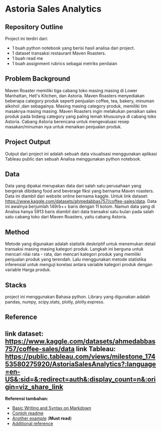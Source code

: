 # Astoria Sales Analytics

## Repository Outline
Project ini terdiri dari:
- 1 buah python notebook yang berisi hasil analisa dari project.
- 1 dataset transaksi restaurant Maven Roasters.
- 1 buah read me
- 1 buah assignment rubrics  sebagai metriks penilaian

## Problem Background
Maven Roaster memiliki tiga cabang toko masing masing di Lower Manhattan, Hell's Kitchen, dan Astoria. Maven Roasters menyediakan beberapa category produk seperti penjualan coffee, tea, bakery, minuman alkohol ,dan sebagainya. Masing masing category produk, memiliki tim masaknya masing masing. Maven Roasters ingin melakukan penaikan sales produk pada bidang category yang paling lemah khususnya di cabang toko Astoria. Cabang Astoria berencana untuk mengevaluasi resep masakan/minuman nya untuk menaikan penjualan produk.

## Project Output
Output dari project ini adalah sebuah data visualisasi menggunakan aplikasi Tableau public dan sebuah Analisa menggunakan python notebook.

## Data
Data yang dipakai merupakan data dari salah satu perusahaan yang bergerak dibidang food and beverage fiksi yang bernama Maven roasters. Data ini diambil dari website online bernama kaggle. Untuk link dataset: https://www.kaggle.com/datasets/ahmedabbas757/coffee-sales/data. Data ini awalnya berjumlah 149rb++ baris dengan 11 kolom. Namun data yang di Analisa hanya 5913 baris diambil dari data transaksi satu bulan pada salah satu cabang toko dari Maven Roasters, yaitu cabang Astoria.

## Method
Metode yang digunakan adalah statistik deskriptif untuk menemukan detail transaksi masing masing kategori produk. Langkah ini berguna untuk mencari nilai rata - rata, dan mencari kategori produk yang memiliki penjualan produk yang terendah. Lalu menggunakan metode statistika inferensial untuk menguji korelasi antara variable kategori produk dengan variable Harga produk. 

## Stacks
project ini menggunakan Bahasa python. Library yang digunakan adalah pandas, numpy, scipy.stats, plotly, plotly.express.

## Reference
link dataset: https://www.kaggle.com/datasets/ahmedabbas757/coffee-sales/data
link Tableau: https://public.tableau.com/views/milestone_17453580275920/AstoriaSalesAnalytics?:language=en-US&:sid=&:redirect=auth&:display_count=n&:origin=viz_share_link
---

**Referensi tambahan:**
- [Basic Writing and Syntax on Markdown](https://docs.github.com/en/get-started/writing-on-github/getting-started-with-writing-and-formatting-on-github/basic-writing-and-formatting-syntax)
- [Contoh readme](https://github.com/fahmimnalfrzki/Swift-XRT-Automation)
- [Another example](https://github.com/sanggusti/final_bangkit) (**Must read**)
- [Additional reference](https://www.freecodecamp.org/news/how-to-write-a-good-readme-file/)
